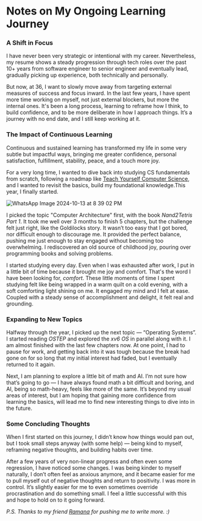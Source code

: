 # Notes on My Ongoing Learning Journey

### A Shift in Focus

I have never been very strategic or intentional with my career. Nevertheless, my resume shows a steady progression through tech roles over the past 10+ years from software engineer to senior engineer and eventually lead, gradually picking up experience, both technically and personally.

But now, at 36, I want to slowly move away from targeting external measures of success and focus inward. In the last few years, I have spent more time working on myself, not just external blockers, but more the internal ones. It's been a long process, learning to reframe how I think, to build confidence, and to be more deliberate in how I approach things. It’s a journey with no end date, and I still keep working at it.

### The Impact of Continuous Learning

Continuous and sustained learning has transformed my life in some very subtle but impactful ways, bringing me greater confidence, personal satisfaction, fulfillment, stability, peace, and a touch more joy.

For a very long time, I wanted to dive back into studying CS fundamentals from scratch, following a roadmap like [Teach Yourself Computer Science](https://teachyourselfcs.com/), and I wanted to revisit the basics, build my foundational knowledge.This year, I finally started.

![WhatsApp Image 2024-10-13 at 8 39 02 PM](https://github.com/user-attachments/assets/c95e7b83-8791-4698-ae72-8d97d0e3db60)


I picked the topic "Computer Architecture" first, with the book *Nand2Tetris Part 1*. It took me well over 3 months to finish 5 chapters, but the challenge felt just right, like the Goldilocks story. It wasn’t too easy that I got bored, nor difficult enough to discourage me. It provided the perfect balance, pushing me just enough to stay engaged without becoming too overwhelming. I rediscovered an old source of childhood joy, pouring over programming books and solving problems.

I started studying every day. Even when I was exhausted after work, I put in a little bit of time because it brought me joy and comfort. That's the word I have been looking for, *comfort*. These little moments of time I spent studying felt like being wrapped in a warm quilt on a cold evening, with a soft comforting light shining on me. It engaged my mind and I felt at ease. Coupled with a steady sense of accomplishment and delight, it felt real and grounding.

### Expanding to New Topics

Halfway through the year, I picked up the next topic — “Operating Systems”. I started reading *OSTEP* and explored the *xv6 OS* in parallel along with it. I am almost finished with the last few chapters now. At one point, I had to pause for work, and getting back into it was tough because the break had gone on for so long that my initial interest had faded, but I eventually returned to it again.

Next, I am planning to explore a little bit of math and AI. I’m not sure how that’s going to go — I have always found math a bit difficult and boring, and AI, being so math-heavy, feels like more of the same. It’s beyond my usual areas of interest, but I am hoping that gaining more confidence from learning the basics, will lead me to find new interesting things to dive into in the future.

### Some Concluding Thoughts

When I first started on this journey, I didn’t know how things would pan out, but I took small steps anyway (with some help) — being kind to myself, reframing negative thoughts, and building habits over time. 

After a few years of very non-linear progress and often even some regression, I have noticed some changes. I was being kinder to myself naturally, I don’t often feel as anxious anymore, and it became easier for me to pull myself out of negative thoughts and return to positivity. I was more in control. It’s slightly easier for me to even sometimes override procrastination and do something small. I feel a little successful with this and hope to hold on to it going forward.

*P.S. Thanks to my friend [Ramana](https://blog.vramana.com/) for pushing me to write more. :)*
